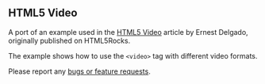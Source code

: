## HTML5 Video

A port of an example used in the
[HTML5 Video](http://www.html5rocks.com/en/tutorials/video/basics/)
article by Ernest Delgado, originally published on HTML5Rocks.

The example shows how to use the `<video>` tag with different video formats.

Please report any [bugs or feature requests](http://dartbug.com/new).
